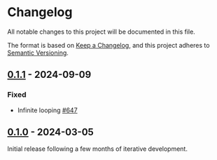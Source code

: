 # Changelog

All notable changes to this project will be documented in this file.

The format is based on [Keep a Changelog](https://keepachangelog.com/en/1.0.0/), and this project adheres
to [Semantic Versioning](https://semver.org/spec/v2.0.0.html).

## [0.1.1] - 2024-09-09

### Fixed

* Infinite looping [#647](https://github.com/omnigres/omnigres/pull/647)

## [0.1.0] - 2024-03-05

Initial release following a few months of iterative development.

[0.1.0]: [https://github.com/omnigres/omnigres/pull/511]

[0.1.1]: [https://github.com/omnigres/omnigres/pull/576]